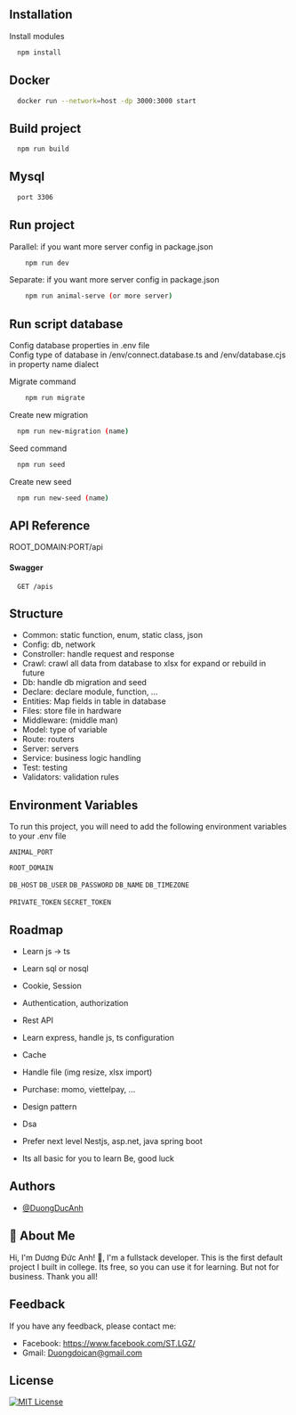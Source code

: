 ## Installation

Install modules

```bash
  npm install
```

## Docker

```bash
  docker run --network=host -dp 3000:3000 start
```

## Build project

```bash
  npm run build
```

## Mysql

```bash
  port 3306
```

## Run project

Parallel: if you want more server config in package.json

```bash
    npm run dev
```

Separate: if you want more server config in package.json

```bash
    npm run animal-serve (or more server)
```

## Run script database

Config database properties in .env file\
Config type of database in /env/connect.database.ts and /env/database.cjs in property name dialect

Migrate command

```bash
    npm run migrate
```

Create new migration

```bash
  npm run new-migration (name)
```

Seed command

```bash
  npm run seed
```

Create new seed

```bash
  npm run new-seed (name)
```

## API Reference

ROOT_DOMAIN:PORT/api

#### Swagger

```http
  GET /apis
```

## Structure

- Common: static function, enum, static class, json
- Config: db, network
- Constroller: handle request and response
- Crawl: crawl all data from database to xlsx for expand or rebuild in future
- Db: handle db migration and seed
- Declare: declare module, function, ...
- Entities: Map fields in table in database
- Files: store file in hardware
- Middleware: (middle man)
- Model: type of variable
- Route: routers
- Server: servers
- Service: business logic handling
- Test: testing
- Validators: validation rules

## Environment Variables

To run this project, you will need to add the following environment variables to your .env file

`ANIMAL_PORT`

`ROOT_DOMAIN`

`DB_HOST`
`DB_USER`
`DB_PASSWORD`
`DB_NAME`
`DB_TIMEZONE`

`PRIVATE_TOKEN`
`SECRET_TOKEN`


## Roadmap

- Learn js -> ts

- Learn sql or nosql

- Cookie, Session

- Authentication, authorization

- Rest API

- Learn express, handle js, ts configuration

- Cache

- Handle file (img resize, xlsx import)

- Purchase: momo, viettelpay, ...

- Design pattern

- Dsa

- Prefer next level Nestjs, asp.net, java spring boot

+ Its all basic for you to learn Be, good luck

## Authors

- [@DuongDucAnh](https://www.github.com/octokatherine)

## 🚀 About Me

Hi, I'm Dương Đức Anh! 👋, I'm a fullstack developer. This is the first default project I built in college. Its free, so you can use it for learning. But not for business. Thank you all!

## Feedback

If you have any feedback, please contact me:
- Facebook: https://www.facebook.com/ST.LGZ/
- Gmail: Duongdoican@gmail.com

## License

[![MIT License](https://img.shields.io/badge/License-MIT-green.svg)](https://choosealicense.com/licenses/mit/)

